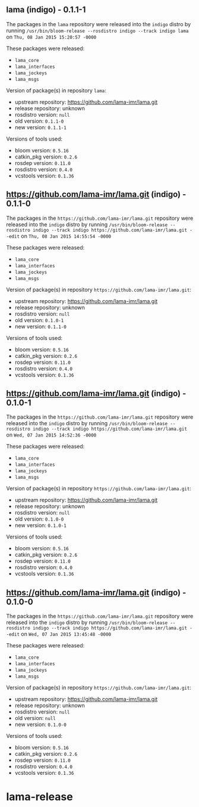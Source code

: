 ## lama (indigo) - 0.1.1-1

The packages in the `lama` repository were released into the `indigo` distro by running `/usr/bin/bloom-release --rosdistro indigo --track indigo lama` on `Thu, 08 Jan 2015 15:20:57 -0000`

These packages were released:
- `lama_core`
- `lama_interfaces`
- `lama_jockeys`
- `lama_msgs`

Version of package(s) in repository `lama`:
- upstream repository: https://github.com/lama-imr/lama.git
- release repository: unknown
- rosdistro version: `null`
- old version: `0.1.1-0`
- new version: `0.1.1-1`

Versions of tools used:
- bloom version: `0.5.16`
- catkin_pkg version: `0.2.6`
- rosdep version: `0.11.0`
- rosdistro version: `0.4.0`
- vcstools version: `0.1.36`


## https://github.com/lama-imr/lama.git (indigo) - 0.1.1-0

The packages in the `https://github.com/lama-imr/lama.git` repository were released into the `indigo` distro by running `/usr/bin/bloom-release --rosdistro indigo --track indigo https://github.com/lama-imr/lama.git --edit` on `Thu, 08 Jan 2015 14:55:54 -0000`

These packages were released:
- `lama_core`
- `lama_interfaces`
- `lama_jockeys`
- `lama_msgs`

Version of package(s) in repository `https://github.com/lama-imr/lama.git`:
- upstream repository: https://github.com/lama-imr/lama.git
- release repository: unknown
- rosdistro version: `null`
- old version: `0.1.0-1`
- new version: `0.1.1-0`

Versions of tools used:
- bloom version: `0.5.16`
- catkin_pkg version: `0.2.6`
- rosdep version: `0.11.0`
- rosdistro version: `0.4.0`
- vcstools version: `0.1.36`


## https://github.com/lama-imr/lama.git (indigo) - 0.1.0-1

The packages in the `https://github.com/lama-imr/lama.git` repository were released into the `indigo` distro by running `/usr/bin/bloom-release --rosdistro indigo --track indigo https://github.com/lama-imr/lama.git` on `Wed, 07 Jan 2015 14:52:36 -0000`

These packages were released:
- `lama_core`
- `lama_interfaces`
- `lama_jockeys`
- `lama_msgs`

Version of package(s) in repository `https://github.com/lama-imr/lama.git`:
- upstream repository: https://github.com/lama-imr/lama.git
- release repository: unknown
- rosdistro version: `null`
- old version: `0.1.0-0`
- new version: `0.1.0-1`

Versions of tools used:
- bloom version: `0.5.16`
- catkin_pkg version: `0.2.6`
- rosdep version: `0.11.0`
- rosdistro version: `0.4.0`
- vcstools version: `0.1.36`


## https://github.com/lama-imr/lama.git (indigo) - 0.1.0-0

The packages in the `https://github.com/lama-imr/lama.git` repository were released into the `indigo` distro by running `/usr/bin/bloom-release --rosdistro indigo --track indigo https://github.com/lama-imr/lama.git --edit` on `Wed, 07 Jan 2015 13:45:48 -0000`

These packages were released:
- `lama_core`
- `lama_interfaces`
- `lama_jockeys`
- `lama_msgs`

Version of package(s) in repository `https://github.com/lama-imr/lama.git`:
- upstream repository: https://github.com/lama-imr/lama.git
- release repository: unknown
- rosdistro version: `null`
- old version: `null`
- new version: `0.1.0-0`

Versions of tools used:
- bloom version: `0.5.16`
- catkin_pkg version: `0.2.6`
- rosdep version: `0.11.0`
- rosdistro version: `0.4.0`
- vcstools version: `0.1.36`


# lama-release
